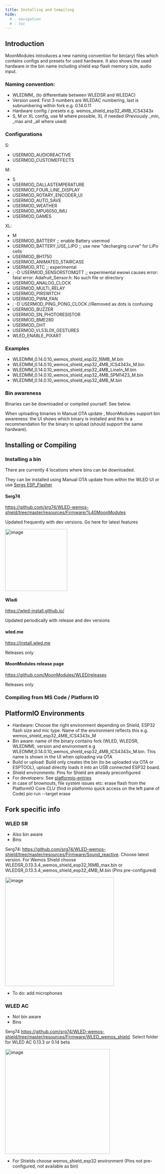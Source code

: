 ```yaml
---
title: Installing and Compiling
hide:
  # - navigation
  # - toc
---
```


## Introduction
MoonModules introduces a new naming convention for bin(ary) files which contains configs and presets for used hardware. It also shows the used hardware in the bin name including shield esp flash memory size, audio input.

### Naming convention:

* WLEDMM_ (to differentiate between WLEDSR and WLEDAC)
* Version used. First 3 numbers are WLEDAC numbering, last is subnumbering within fork e.g. 0.14.0.11
* Hardware config / presets e.g. wemos_shield_esp32_4MB_ICS4343x
* S, M or XL config, use M where possible, XL if needed (Previously _min, _max and _all where used)

### Configurations

S:

* USERMOD_AUDIOREACTIVE
* USERMOD_CUSTOMEFFECTS

M:

* S
* USERMOD_DALLASTEMPERATURE
* USERMOD_FOUR_LINE_DISPLAY
* USERMOD_ROTARY_ENCODER_UI
* USERMOD_AUTO_SAVE
* USERMOD_WEATHER
* USERMOD_MPU6050_IMU
* USERMOD_GAMES

XL:

* M
* USERMOD_BATTERY ;; enable Battery usermod
* USERMOD_BATTERY_USE_LIPO ;; use new "decharging curve" for LiPo cells
* USERMOD_BH1750
* USERMOD_ANIMATED_STAIRCASE
* USERMOD_RTC ;; experimental
* ; -D USERMOD_SENSORSTOMQTT  ;; experimental ewowi causes error: fatal error: Adafruit_Sensor.h: No such file or directory
* USERMOD_ANALOG_CLOCK
* USERMOD_MULTI_RELAY
* USERMOD_PIRSWITCH
* USERMOD_PWM_FAN
* ; -D USERMOD_PING_PONG_CLOCK //Removed as dots is confusing
* USERMOD_BUZZER
* USERMOD_SN_PHOTORESISTOR
* USERMOD_BME280
* USERMOD_DHT
* USERMOD_VL53L0X_GESTURES
* WLED_ENABLE_PIXART

### Examples

* WLEDMM_0.14.0.10_wemos_shield_esp32_16MB_M.bin
* WLEDMM_0.14.0.10_wemos_shield_esp32_4MB_ICS4343x_M.bin
* WLEDMM_0.14.0.10_wemos_shield_esp32_4MB_LineIn_M.bin
* WLEDMM_0.14.0.10_wemos_shield_esp32_4MB_SPM1423_M.bin
* WLEDMM_0.14.0.10_wemos_shield_esp32_4MB_M.bin

### Bin awareness

Binaries can be downloaded or compiled yourself. See below.

When uploading binaries in Manual OTA update , MoonModules support bin awareness: the UI shows which binary is installed and this is a recommendation for the binary to upload (should support the same hardware).

## Installing or Compiling
### Installing a bin
There are currently 4 locations where bins can be downloaded.

They can be installed using Manual OTA update from within the WLED UI or use [Sergs ESP_Flasher](https://github.com/srg74/WLED-wemos-shield/tree/master/resources/Firmware/WLED_%20ESP_Flasher)

#### Serg74
<https://github.com/srg74/WLED-wemos-shield/tree/master/resources/Firmware/%40MoonModules>

Updated frequently with dev versions. Go here for latest features

<img width="200" alt="image" src="https://user-images.githubusercontent.com/1737159/207882069-31f2d8cf-6623-4d91-93df-b7f322f5fbbd.png">

#### Wladi
<https://wled-install.github.io/>

Updated periodically with release and dev versions

#### wled.me
<https://install.wled.me>

Releases only

#### MoonModules release page
<https://github.com/MoonModules/WLED/releases>

Releases only

### Compiling from MS Code / Platform IO

## PlatformIO Environments
* Hardware: Choose the right environment depending on Shield, ESP32 flash size and mic type. Name of the environment reflects this e.g. wemos_shield_esp32_4MB_ICS4343x_M
* Bin aware: name of the binary contains fork (WLED, WLEDSR, WLEDMM), version and environment e.g WLEDMM_0.14.0.10_wemos_shield_esp32_4MB_ICS4343x_M.bin. This name is shown in the UI when oploading via OTA
* Build or upload: Build only creates the bin (to be uploaded via OTA or ESPTOOL), upload directly loads it into an USB connected ESP32 board.
* Shield environments: Pins for Shield are already preconfigured
* For developers: See [platformio-entries](https://mm.kno.wled.ge/moonmodules/platformio-entries/)
* In case of brownouts, file system issues etc: erase flash from the PlatformIO Core CLU (find in platformio quick access on the left pane of Code) pio run --target erase

## Fork specific info

### WLED SR
* Also bin aware
* Bins

Serg74: <https://github.com/srg74/WLED-wemos-shield/tree/master/resources/Firmware/Sound_reactive>. Choose latest version. For Wemos Shield choose WLEDSR_0.13.3.4_wemos_shield_esp32_16MB_max.bin or WLEDSR_0.13.3.4_wemos_shield_esp32_4MB_M.bin (Pins pre-configured)

<img width="351" alt="image" src="https://user-images.githubusercontent.com/1737159/207881294-7fce1b1c-ad4f-4078-a71c-18287420a7df.png">

* To do: add microphones 

### WLED AC
* Not bin aware
* Bins

Serg74 <https://github.com/srg74/WLED-wemos-shield/tree/master/resources/Firmware/WLED_wemos_shield>. Select folder for WLED AC 0.13.3 or 0.14 beta

<img width="338" alt="image" src="https://user-images.githubusercontent.com/1737159/207881529-fb190549-24e7-46ab-8d41-13ddf80d3be7.png">

* For Shields choose wemos_shield_esp32 environment (Pins not pre-configured, not available as bin)
